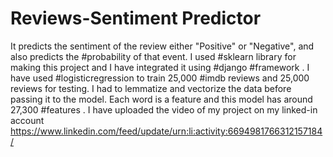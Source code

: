 # Reviews-Sentiment Predictor
It predicts the sentiment of the review either "Positive" or "Negative", and also predicts the #probability of that event. I used #sklearn library for making this project and I have integrated it using #django #framework . I have used #logisticregression to train 25,000 #imdb reviews and 25,000 reviews for testing. I had to lemmatize and vectorize the data before passing it to the model. Each word is a feature and this model has around 27,300 #features .
I have uploaded the video of my project on my linked-in account https://www.linkedin.com/feed/update/urn:li:activity:6694981766312157184/
